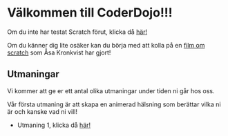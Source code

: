 # Välkommen till CoderDojo!!!

Om du inte har testat Scratch förut, klicka då [här!](starta.md)

Om du känner dig lite osäker kan du börja med att kolla på en [film om scratch](https://www.youtube.com/watch?v=ZGpftrraTXg&list=FLCHnXXQIy0UKgqIs6GZA1vA&index=37) som Åsa Kronkvist har gjort!


Utmaningar
----------
Vi kommer att ge er ett antal olika utmaningar under tiden ni går hos oss.

Vår första utmaning är att skapa en animerad hälsning som berättar vilka ni är och kanske vad ni vill!
 * Utmaning 1, klicka då [här!](animerad_hälsning.md)
